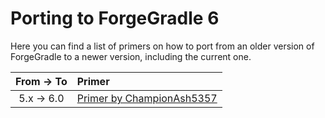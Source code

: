 # Porting to ForgeGradle 6

Here you can find a list of primers on how to port from an older version of ForgeGradle to a newer version, including the current one.

From -> To | Primer
:---:      | :---
5.x -> 6.0 | [Primer by ChampionAsh5357][5to6]

[5to6]: https://gist.github.com/ChampionAsh5357/98b08c117cb2057d8029a8919c378a4c
